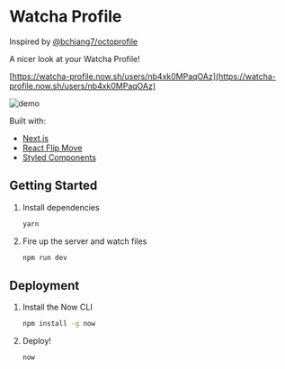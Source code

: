 # Watcha Profile

Inspired by [@bchiang7/octoprofile](https://github.com/bchiang7/octoprofile)

A nicer look at your Watcha Profile!

[https://watcha-profile.now.sh/users/nb4xk0MPaqOAz](https://watcha-profile.now.sh/users/nb4xk0MPaqOAz)

![demo](https://raw.githubusercontent.com/songyunseop/watcha-profile/master/public/static/og.png)

Built with:

- [Next.js](https://nextjs.org/)
- [React Flip Move](https://github.com/joshwcomeau/react-flip-move)
- [Styled Components](https://www.styled-components.com/)

## Getting Started

1. Install dependencies

   ```bash
   yarn
   ```

2. Fire up the server and watch files

   ```bash
   npm run dev
   ```

## Deployment

1. Install the Now CLI

   ```bash
   npm install -g now
   ```

2. Deploy!

   ```bash
   now
   ```

